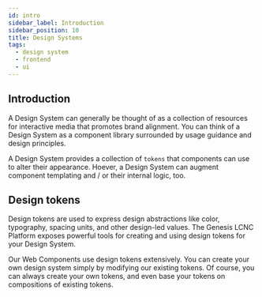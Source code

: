 ```yaml
---
id: intro
sidebar_label: Introduction
sidebar_position: 10
title: Design Systems
tags:
  - design system
  - frontend
  - ui
---
```


## Introduction

A Design System can generally be thought of as a collection of resources for interactive media that promotes brand
alignment. You can think of a Design System as a component library surrounded by usage guidance and design principles.

A Design System provides a collection of `tokens` that components can use to alter their appearance. Hoever,
a Design System can augment component templating and / or their internal logic, too.

## Design tokens
Design tokens are used to express design abstractions like color, typography, spacing units, and
other design-led values. The Genesis LCNC Platform exposes powerful tools for creating and using design tokens for your Design System. 

Our Web Components use design tokens extensively. You can create your own design system simply by modifying our
existing tokens. Of course, you can always create your own tokens, and even base your tokens on compositions of existing
tokens.